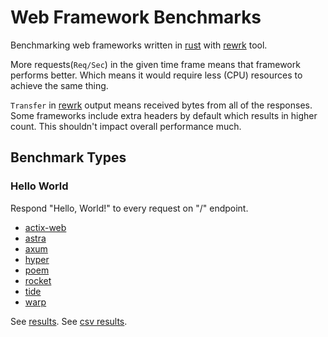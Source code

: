 # Web Framework Benchmarks

Benchmarking web frameworks written in [rust] with [rewrk] tool.

More requests(`Req/Sec`) in the given time frame means that framework performs
better.  Which means it would require less (CPU) resources to achieve the same
thing.

`Transfer` in [rewrk] output means received bytes from all of the responses.
Some frameworks include extra headers by default which results in higher count.
This shouldn't impact overall performance much.

## Benchmark Types

### Hello World

Respond "Hello, World!" to every request on "/" endpoint.

- [actix-web](benchmark/hello-world/actix-web/src/main.rs)
- [astra](benchmark/hello-world/astra/src/main.rs)
- [axum](benchmark/hello-world/axum/src/main.rs)
- [hyper](benchmark/hello-world/hyper/src/main.rs)
- [poem](benchmark/hello-world/poem/src/main.rs)
- [rocket](benchmark/hello-world/rocket/src/main.rs)
- [tide](benchmark/hello-world/tide/src/main.rs)
- [warp](benchmark/hello-world/warp/src/main.rs)

See [results](result/hello-world/hello-world.md).
See [csv results](result/csv/csv.md).

[rewrk]: https://github.com/ChillFish8/rewrk
[rust]: https://github.com/rust-lang/rust
